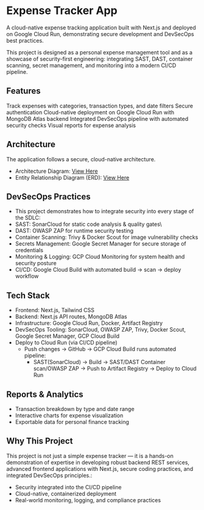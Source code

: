 
# Expense Tracker App

A cloud-native expense tracking application built with Next.js and deployed on Google Cloud Run, demonstrating secure development and DevSecOps best practices.

This project is designed as a personal expense management tool and as a showcase of security-first engineering: integrating SAST, DAST, container scanning, secret management, and monitoring into a modern CI/CD pipeline.

## Features
Track expenses with categories, transaction types, and date filters
Secure authentication 
Cloud-native deployment on Google Cloud Run with MongoDB Atlas backend
Integrated DevSecOps pipeline with automated security checks
Visual reports for expense analysis

## Architecture
The application follows a secure, cloud-native architecture.
- Architecture Diagram: [View Here](https://psudhakar963.atlassian.net/wiki/external/OTk2MzdhZmY3MDEyNDgyODkxMDJmZjg4OTViNmI1MjU)
- Entity Relationship Diagram (ERD): [View Here](https://psudhakar963.atlassian.net/wiki/external/NTAyZDQ3YzU2M2YzNDAwNGE5MzQxNTJkYjc0MDEzNTA)

## DevSecOps Practices
- This project demonstrates how to integrate security into every stage of the SDLC:
- SAST: SonarCloud for static code analysis & quality gates\
- DAST: OWASP ZAP for runtime security testing
- Container Scanning: Trivy & Docker Scout for image vulnerability checks
- Secrets Management: Google Secret Manager for secure storage of credentials
- Monitoring & Logging: GCP Cloud Monitoring for system health and security posture
- CI/CD: Google Cloud Build with automated build → scan → deploy workflow

## Tech Stack

- Frontend: Next.js, Tailwind CSS
- Backend: Next.js API routes, MongoDB Atlas
- Infrastructure: Google Cloud Run, Docker, Artifact Registry
- DevSecOps Tooling: SonarCloud, OWASP ZAP, Trivy, Docker Scout, Google Secret Manager, GCP Cloud Build
- Deploy to Cloud Run (via CI/CD pipeline)
  - Push changes → GitHub → GCP Cloud Build runs automated pipeline:
    - SAST(SonarCloud) → Build → SAST/DAST Container scan/OWASP ZAP → Push to Artifact Registry → Deploy to Cloud Run

## Reports & Analytics
- Transaction breakdown by type and date range
-  Interactive charts for expense visualization
-  Exportable data for personal finance tracking

## Why This Project
This project is not just a simple expense tracker —  it is a hands-on demonstration of expertise in developing robust backend REST services, advanced frontend applications with Next.js, secure coding practices, and integrated DevSecOps principles.:
- Security integrated into the CI/CD pipeline
- Cloud-native, containerized deployment
- Real-world monitoring, logging, and compliance practices